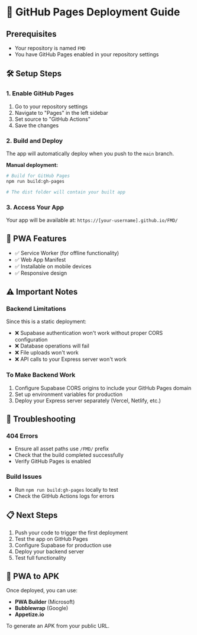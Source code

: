 # 🚀 GitHub Pages Deployment Guide

## Prerequisites
- Your repository is named `FMD`
- You have GitHub Pages enabled in your repository settings

## 🛠️ Setup Steps

### 1. Enable GitHub Pages
1. Go to your repository settings
2. Navigate to "Pages" in the left sidebar
3. Set source to "GitHub Actions"
4. Save the changes

### 2. Build and Deploy
The app will automatically deploy when you push to the `main` branch.

**Manual deployment:**
```bash
# Build for GitHub Pages
npm run build:gh-pages

# The dist folder will contain your built app
```

### 3. Access Your App
Your app will be available at: `https://[your-username].github.io/FMD/`

## 📱 PWA Features
- ✅ Service Worker (for offline functionality)
- ✅ Web App Manifest
- ✅ Installable on mobile devices
- ✅ Responsive design

## ⚠️ Important Notes

### Backend Limitations
Since this is a static deployment:
- ❌ Supabase authentication won't work without proper CORS configuration
- ❌ Database operations will fail
- ❌ File uploads won't work
- ❌ API calls to your Express server won't work

### To Make Backend Work
1. Configure Supabase CORS origins to include your GitHub Pages domain
2. Set up environment variables for production
3. Deploy your Express server separately (Vercel, Netlify, etc.)

## 🔧 Troubleshooting

### 404 Errors
- Ensure all asset paths use `/FMD/` prefix
- Check that the build completed successfully
- Verify GitHub Pages is enabled

### Build Issues
- Run `npm run build:gh-pages` locally to test
- Check the GitHub Actions logs for errors

## 📋 Next Steps
1. Push your code to trigger the first deployment
2. Test the app on GitHub Pages
3. Configure Supabase for production use
4. Deploy your backend server
5. Test full functionality

## 🎯 PWA to APK
Once deployed, you can use:
- **PWA Builder** (Microsoft)
- **Bubblewrap** (Google)
- **Appetize.io**

To generate an APK from your public URL.
